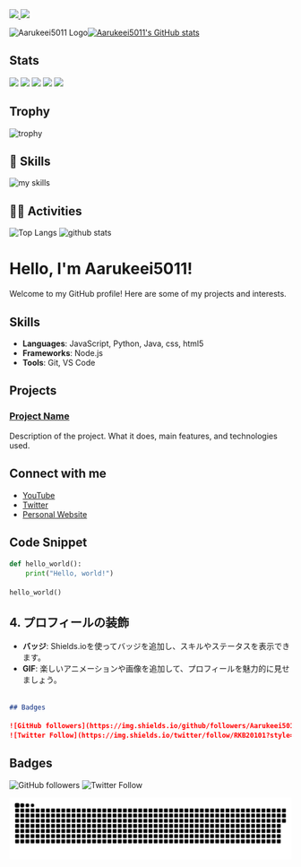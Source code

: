   <a href="https://github.com/Aarukeei5011">
    <img height="20" src="https://komarev.com/ghpvc/?username=Aarukeei5011" />
  </a>
  <a href="https://github.com/Aarukeei5011">
    <img height="20" src="https://img.shields.io/github/followers/Aarukeei5011?label=follow&logo=github&style=flat" />
  </a>
</p>

<img src="https://aarukeei5011.github.io/images/Kuroiro-Nekomimi_Nittobou.jpg" width="160" alt="Aarukeei5011 Logo"><a href="https://github.com/anuraghazra/github-readme-stats"><img src="https://github-readme-stats.vercel.app/api?username=Aarukeei5011&hide=stars&show_icons=true&theme=dark&title_color=fbfb00&locale=ja" alt="Aarukeei5011's GitHub stats"></a>

## Stats
![](http://github-profile-summary-cards.vercel.app/api/cards/profile-details?username=Aarukeei5011&theme=gruvbox)
![](http://github-profile-summary-cards.vercel.app/api/cards/repos-per-language?username=Aarukeei5011&theme=gruvbox)
![](http://github-profile-summary-cards.vercel.app/api/cards/most-commit-language?username=Aarukeei5011&theme=gruvbox)
![](http://github-profile-summary-cards.vercel.app/api/cards/stats?username=Aarukeei5011&theme=gruvbox)
![](http://github-profile-summary-cards.vercel.app/api/cards/productive-time?username=Aarukeei5011&theme=gruvbox&utcOffset=9)

## Trophy
![trophy](https://github-profile-trophy.vercel.app/?username=Aarukeei5011&theme=gruvbox)


<!-- 3. 好きな技術スタックに変更 -->
<!-- ライトモート：theme=light, ダークモート：theme=dark -->
<!-- アイコンの選択肢一覧：https://arc.net/l/quote/zizyykfh -->
## 🌱 Skills
<img alt="my skills" src="https://skillicons.dev/icons?theme=dark&perline=7&i=html,css,js,python,terraform,aws,gcp" />
<br>

<!-- 4. GitHub ユーザー名を変更, 2箇所 -->
<!-- ライトモート：theme=light, ダークモート：theme=vue-dark  -->
## 🏃‍♀️ Activities
<div align="left"> 
  <img alt="Top Langs" height="170px" src="https://github-readme-stats.vercel.app/api?username=Aarukeei5011&theme=vue-dark&layout=compact" />
  <img alt="github stats" height="170px" src="https://github-readme-stats.vercel.app/api/top-langs/?username=Aarukeei5011&theme=vue-dark&layout=compact" />
</div>


# Hello, I'm Aarukeei5011!

Welcome to my GitHub profile! Here are some of my projects and interests.

## Skills

- **Languages**: JavaScript, Python, Java, css, html5
- **Frameworks**: Node.js
- **Tools**: Git, VS Code

## Projects

### [Project Name](https://github.com/username/project)
Description of the project. What it does, main features, and technologies used.

## Connect with me

- [YouTube](https://www.youtube.com/@arukee-y9v)
- [Twitter](https://x.com/RKB20101)
- [Personal Website](https://aarukeei5011.github.io/)

## Code Snippet

```python
def hello_world():
    print("Hello, world!")

hello_world()

```

## 4. プロフィールの装飾

- **バッジ**: Shields.ioを使ってバッジを追加し、スキルやステータスを表示できます。
- **GIF**: 楽しいアニメーションや画像を追加して、プロフィールを魅力的に見せましょう。

```markdown

## Badges

![GitHub followers](https://img.shields.io/github/followers/Aarukeei5011?label=Follow&style=social)
![Twitter Follow](https://img.shields.io/twitter/follow/RKB20101?style=social)

```
## Badges

![GitHub followers](https://img.shields.io/github/followers/Aarukeei5011?label=Follow&style=social)
![Twitter Follow](https://img.shields.io/twitter/follow/RKB20101?style=social)

![](https://raw.githubusercontent.com/Aarukeei5011/Aarukeei5011/output/github-contribution-grid-snake.svg)


<!--
**Aarukeei5011/Aarukeei5011** is a ✨ _special_ ✨ repository because its `README.md` (this file) appears on your GitHub profile.

Here are some ideas to get you started:

- 🔭 I’m currently working on ...
- 🌱 I’m currently learning ...
- 👯 I’m looking to collaborate on ...
- 🤔 I’m looking for help with ...
- 💬 Ask me about ...
- 📫 How to reach me: ...
- 😄 Pronouns: ...
- ⚡ Fun fact: ...
-->
